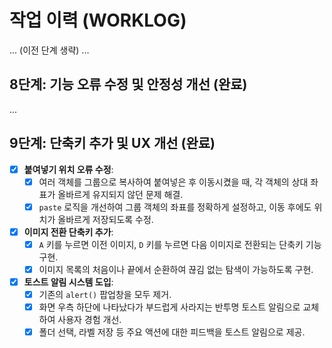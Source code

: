 # 작업 이력 (WORKLOG)

... (이전 단계 생략) ...

## 8단계: 기능 오류 수정 및 안정성 개선 (완료)
...

## 9단계: 단축키 추가 및 UX 개선 (완료)

- [x] **붙여넣기 위치 오류 수정**:
    - [x] 여러 객체를 그룹으로 복사하여 붙여넣은 후 이동시켰을 때, 각 객체의 상대 좌표가 올바르게 유지되지 않던 문제 해결.
    - [x] `paste` 로직을 개선하여 그룹 객체의 좌표를 정확하게 설정하고, 이동 후에도 위치가 올바르게 저장되도록 수정.
- [x] **이미지 전환 단축키 추가**:
    - [x] `A` 키를 누르면 이전 이미지, `D` 키를 누르면 다음 이미지로 전환되는 단축키 기능 구현.
    - [x] 이미지 목록의 처음이나 끝에서 순환하여 끊김 없는 탐색이 가능하도록 구현.
- [x] **토스트 알림 시스템 도입**:
    - [x] 기존의 `alert()` 팝업창을 모두 제거.
    - [x] 화면 우측 하단에 나타났다가 부드럽게 사라지는 반투명 토스트 알림으로 교체하여 사용자 경험 개선.
    - [x] 폴더 선택, 라벨 저장 등 주요 액션에 대한 피드백을 토스트 알림으로 제공.
